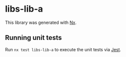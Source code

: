 # libs-lib-a

This library was generated with [Nx](https://nx.dev).

## Running unit tests

Run `nx test libs-lib-a` to execute the unit tests via [Jest](https://jestjs.io).
